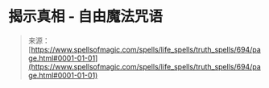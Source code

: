 <!--yml

category: 未分类

date: 2024-06-12 18:33:29

-->

# 揭示真相 - 自由魔法咒语

> 来源：[https://www.spellsofmagic.com/spells/life_spells/truth_spells/694/page.html#0001-01-01](https://www.spellsofmagic.com/spells/life_spells/truth_spells/694/page.html#0001-01-01)
